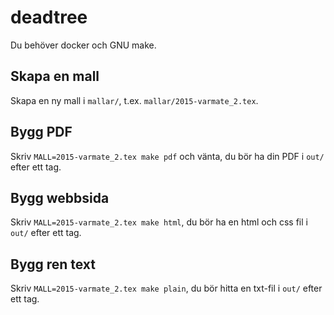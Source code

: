 # deadtree

Du behöver docker och GNU make.

## Skapa en mall

Skapa en ny mall i `mallar/`, t.ex. `mallar/2015-varmate_2.tex`.

## Bygg PDF

Skriv `MALL=2015-varmate_2.tex make pdf` och vänta, du bör ha din PDF i `out/` efter ett tag.

## Bygg webbsida

Skriv `MALL=2015-varmate_2.tex make html`, du bör ha en html och css fil i `out/` efter ett tag.

## Bygg ren text

Skriv `MALL=2015-varmate_2.tex make plain`, du bör hitta en txt-fil i `out/` efter ett tag.
